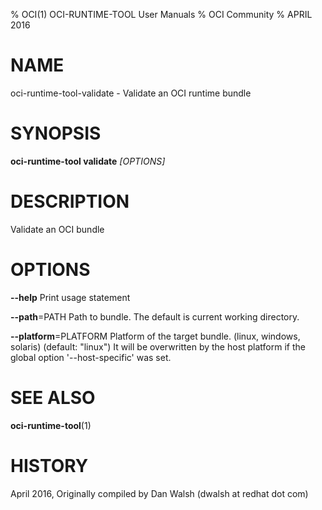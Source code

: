 % OCI(1) OCI-RUNTIME-TOOL User Manuals
% OCI Community
% APRIL 2016
# NAME
oci-runtime-tool-validate - Validate an OCI runtime bundle

# SYNOPSIS
**oci-runtime-tool validate**  *[OPTIONS]*

# DESCRIPTION

Validate an OCI bundle

# OPTIONS
**--help**
  Print usage statement

**--path**=PATH
  Path to bundle. The default is current working directory.

**--platform**=PLATFORM
  Platform of the target bundle. (linux, windows, solaris) (default: "linux")
  It will be overwritten by the host platform if the global option '--host-specific' was set.

# SEE ALSO
**oci-runtime-tool**(1)

# HISTORY
April 2016, Originally compiled by Dan Walsh (dwalsh at redhat dot com)
